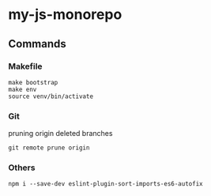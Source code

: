 # my-js-monorepo
## Commands
### Makefile
```
make bootstrap
make env
source venv/bin/activate
```

### Git
pruning origin deleted branches
```
git remote prune origin
```
### Others
```
npm i --save-dev eslint-plugin-sort-imports-es6-autofix

```